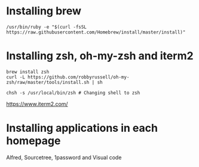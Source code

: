 # Installing brew
`/usr/bin/ruby -e "$(curl -fsSL https://raw.githubusercontent.com/Homebrew/install/master/install)"`

# Installing zsh, oh-my-zsh and iterm2
```
brew install zsh
curl -L https://github.com/robbyrussell/oh-my-zsh/raw/master/tools/install.sh | sh

chsh -s /usr/local/bin/zsh # Changing shell to zsh
```

https://www.iterm2.com/

# Installing applications in each homepage
Alfred, Sourcetree, 1password and Visual code
